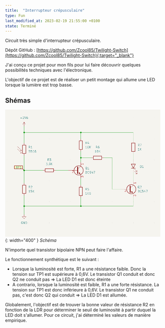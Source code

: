 ```yaml
---
title:  "Interrupteur crépusculaire"
type: Fun
last_modified_at: 2023-02-19 21:55:00 +0100
state: Terminé
---
```


Circuit très simple d'interrupteur crépusculaire.

<!--more-->

Dépôt GitHub : [https://github.com/Zcool85/Twilight-Switch](https://github.com/Zcool85/Twilight-Switch){:target="_blank"}

J'ai conçu ce projet pour mon fils pour lui faire découvrir quelques possibilités techniques avec l'électronique.

L'objectif de ce projet est de réaliser un petit montage qui allume une LED lorsque la lumière est trop basse.

## Shémas

![Schéma](/assets/projects/Twilight-Switch/schematics.png){: width="400" }
_Schéma_

N'importe quel transistor bipolaire NPN peut faire l'affaire.

Le fonctionnement synthétique est le suivant :
- Lorsque la luminosité est forte, R1 a une résistance faible. Donc la tension sur TP1 est supérieure à 0,6V. Le transistor Q1 conduit et donc Q2 ne conduit pas => La LED D1 est donc éteinte
- A contrario, lorsque la luminosité est faible, R1 a une forte résistance. La tension sur TP1 est donc inférieure à 0,6V. Le transistor Q1 ne conduit pas, c'est donc Q2 qui conduit => La LED D1 est allumée.

Globalement, l'objectif est de trouver la bonne valeur de résistance R2 en fonction de la LDR pour déterminer le seuil de luminosité à partir duquel la LED doit s'allumer. Pour ce circuit, j'ai déterminé les valeurs de manière empirique.
